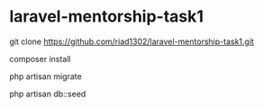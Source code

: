 # laravel-mentorship-task1
git clone https://github.com/riad1302/laravel-mentorship-task1.git

composer install

php artisan migrate

php artisan db::seed

